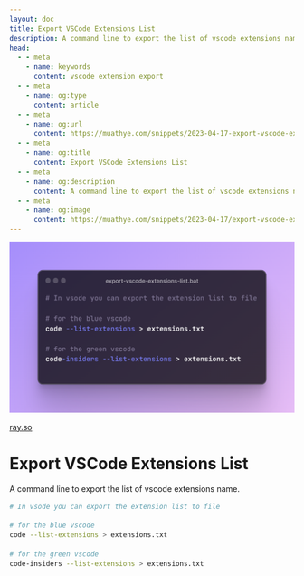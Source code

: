 ```yaml
---
layout: doc
title: Export VSCode Extensions List
description: A command line to export the list of vscode extensions name.
head:
  - - meta
    - name: keywords
      content: vscode extension export
  - - meta
    - name: og:type
      content: article
  - - meta
    - name: og:url
      content: https://muathye.com/snippets/2023-04-17-export-vscode-extensions-list
  - - meta
    - name: og:title
      content: Export VSCode Extensions List
  - - meta
    - name: og:description
      content: A command line to export the list of vscode extensions name.
  - - meta
    - name: og:image
      content: https://muathye.com/snippets/2023-04-17/export-vscode-extensions-list.png
---
```


![An image](/snippets/2023-04-17/export-vscode-extensions-list.png)

[ray.so](https://ray.so/#code=IyBJbiB2c29kZSB5b3UgY2FuIGV4cG9ydCB0aGUgZXh0ZW5zaW9uIGxpc3QgdG8gZmlsZQoKIyBmb3IgdGhlIGJsdWUgdnNjb2RlCmNvZGUgLS1saXN0LWV4dGVuc2lvbnMgPiBleHRlbnNpb25zLnR4dAoKIyBmb3IgdGhlIGdyZWVuIHZzY29kZQpjb2RlLWluc2lkZXJzIC0tbGlzdC1leHRlbnNpb25zID4gZXh0ZW5zaW9ucy50eHQ&darkMode=true&background=true&title=export-vscode-extensions-list.bat&language=powershell&padding=64)

# Export VSCode Extensions List

A command line to export the list of vscode extensions name.

```sh
# In vsode you can export the extension list to file

# for the blue vscode
code --list-extensions > extensions.txt

# for the green vscode
code-insiders --list-extensions > extensions.txt
```
